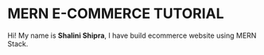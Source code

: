 # MERN E-COMMERCE TUTORIAL

Hi! My name is **Shalini Shipra**, I have  build ecommerce website using MERN Stack.


